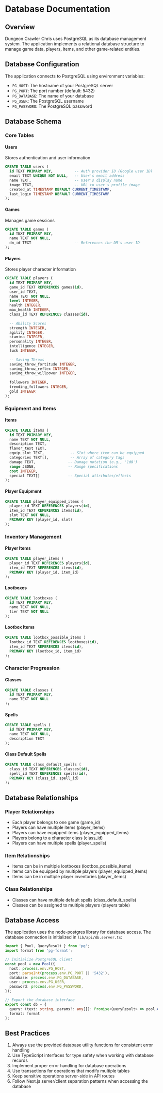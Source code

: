 # Database Documentation

## Overview
Dungeon Crawler Chris uses PostgreSQL as its database management system. The application implements a relational database structure to manage game data, players, items, and other game-related entities.

## Database Configuration
The application connects to PostgreSQL using environment variables:
- `PG_HOST`: The hostname of your PostgreSQL server
- `PG_PORT`: The port number (default: 5432)
- `PG_DATABASE`: The name of your database
- `PG_USER`: The PostgreSQL username
- `PG_PASSWORD`: The PostgreSQL password

## Database Schema

### Core Tables

#### Users
Stores authentication and user information
```sql
CREATE TABLE users (
  id TEXT PRIMARY KEY,          -- Auth provider ID (Google user ID)
  email TEXT UNIQUE NOT NULL,   -- User's email address
  name TEXT,                    -- User's display name
  image TEXT,                   -- URL to user's profile image
  created_at TIMESTAMP DEFAULT CURRENT_TIMESTAMP,
  last_login TIMESTAMP DEFAULT CURRENT_TIMESTAMP
);
```

#### Games
Manages game sessions
```sql
CREATE TABLE games (
  id TEXT PRIMARY KEY,
  name TEXT NOT NULL,
  dm_id TEXT                    -- References the DM's user ID
);
```

#### Players
Stores player character information
```sql
CREATE TABLE players (
  id TEXT PRIMARY KEY,
  game_id TEXT REFERENCES games(id),
  user_id TEXT,
  name TEXT NOT NULL,
  level INTEGER,
  health INTEGER,
  max_health INTEGER,
  class_id TEXT REFERENCES classes(id),
  
  -- Ability Scores
  strength INTEGER,
  agility INTEGER,
  stamina INTEGER,
  personality INTEGER,
  intelligence INTEGER,
  luck INTEGER,
  
  -- Saving Throws
  saving_throw_fortitude INTEGER,
  saving_throw_reflex INTEGER,
  saving_throw_willpower INTEGER,
  
  followers INTEGER,
  trending_followers INTEGER,
  gold INTEGER
);
```

### Equipment and Items

#### Items
```sql
CREATE TABLE items (
  id TEXT PRIMARY KEY,
  name TEXT NOT NULL,
  description TEXT,
  flavor_text TEXT,
  equip_slot TEXT,            -- Slot where item can be equipped
  categories TEXT[],          -- Array of category tags
  damage TEXT,               -- Damage notation (e.g., '1d8')
  range JSONB,               -- Range specifications
  cost INTEGER,
  special TEXT[]             -- Special attributes/effects
);
```

#### Player Equipment
```sql
CREATE TABLE player_equipped_items (
  player_id TEXT REFERENCES players(id),
  item_id TEXT REFERENCES items(id),
  slot TEXT NOT NULL,
  PRIMARY KEY (player_id, slot)
);
```

### Inventory Management

#### Player Items
```sql
CREATE TABLE player_items (
  player_id TEXT REFERENCES players(id),
  item_id TEXT REFERENCES items(id),
  PRIMARY KEY (player_id, item_id)
);
```

#### Lootboxes
```sql
CREATE TABLE lootboxes (
  id TEXT PRIMARY KEY,
  name TEXT NOT NULL,
  tier TEXT NOT NULL
);
```

#### Lootbox Items
```sql
CREATE TABLE lootbox_possible_items (
  lootbox_id TEXT REFERENCES lootboxes(id),
  item_id TEXT REFERENCES items(id),
  PRIMARY KEY (lootbox_id, item_id)
);
```

### Character Progression

#### Classes
```sql
CREATE TABLE classes (
  id TEXT PRIMARY KEY,
  name TEXT NOT NULL
);
```

#### Spells
```sql
CREATE TABLE spells (
  id TEXT PRIMARY KEY,
  name TEXT NOT NULL,
  description TEXT
);
```

#### Class Default Spells
```sql
CREATE TABLE class_default_spells (
  class_id TEXT REFERENCES classes(id),
  spell_id TEXT REFERENCES spells(id),
  PRIMARY KEY (class_id, spell_id)
);
```

## Database Relationships

### Player Relationships
- Each player belongs to one game (game_id)
- Players can have multiple items (player_items)
- Players can have equipped items (player_equipped_items)
- Players belong to a character class (class_id)
- Players can have multiple spells (player_spells)

### Item Relationships
- Items can be in multiple lootboxes (lootbox_possible_items)
- Items can be equipped by multiple players (player_equipped_items)
- Items can be in multiple player inventories (player_items)

### Class Relationships
- Classes can have multiple default spells (class_default_spells)
- Classes can be assigned to multiple players (players table)

## Database Access
The application uses the node-postgres library for database access. The database connection is initialized in `lib/api/db.server.ts`:

```typescript
import { Pool, QueryResult } from 'pg';
import format from 'pg-format';

// Initialize PostgreSQL client
const pool = new Pool({
  host: process.env.PG_HOST,
  port: parseInt(process.env.PG_PORT || '5432'),
  database: process.env.PG_DATABASE,
  user: process.env.PG_USER,
  password: process.env.PG_PASSWORD,
});

// Export the database interface
export const db = {
  query: (text: string, params?: any[]): Promise<QueryResult> => pool.query(text, params),
  format: format
};
```

## Best Practices
1. Always use the provided database utility functions for consistent error handling
2. Use TypeScript interfaces for type safety when working with database records
3. Implement proper error handling for database operations
4. Use transactions for operations that modify multiple tables
5. Keep sensitive operations server-side in API routes
6. Follow Next.js server/client separation patterns when accessing the database
